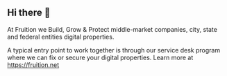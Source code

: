 ## Hi there 👋
At Fruition we Build, Grow & Protect middle-market companies, city, state and federal entities digital properties. 

A typical entry point to work together is through our service desk program where we can fix or secure your digital properties. Learn more at https://fruition.net
